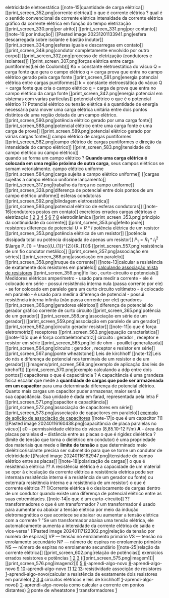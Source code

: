 eletricidade
	eletroestática
		[[note-15|quantidade de carga elétrica]]
		[[print_screen_352.png|corrente elétrica]]
			 o que é corrente elétrica ?
			 qual é o sentido convencional da corrente elétrica
			 intensidade da corrente elétrica
			 gráfico da corrente elétrica em função do tempo
		eletrização
			 [[print_screen_330.png|por atrito]]
			 [[print_screen_331.png|por contanto]]
			 [[note-16|por indução]]
				 [[Pasted image 20231201133941.png|esfera descarregada sobre isolante e bastão indutor]]
				 [[print_screen_334.png|esferas iguais e descarregas em contato]]
				 [[print_screen_349.png|condutor completamente envolvido por outro corpo]] 
		[[print_screen_332.png|processo de eletrização (condutores e isolantes)]]
		[[print_screen_307.png|forças elétrica entre carga puntiformes(Lei de Coulomb)]]
			Ko = constante eletroestática do vácuo
			Q = carga fonte que gera o campo elétrico
			q = carga prova que entra no campo elétrico gerado pela carga fonte
		[[print_screen_581.png|energia potencial elétrica entre cargas puntiformes]]
			k = constante eletroestática do vácuo
			Q = carga fonte que cria o campo elétrico
			q = carga de prova que entra no campo elétrico da carga fonte
		[[print_screen_342.png|energia potencial em sistemas com varias particulas]]
		potencial elétrico
			o que é o potencial elétrico ??
				Potencial elétrico ou tensão elétrica é a quantidade de energia necessária para mover uma carga elétrica unitária entre dois pontos distintos de uma região dotada de um campo elétrico.
			[[print_screen_590.png|potência elétrico gerado por uma carga fonte]]
			[[print_screen_588.png|potencial elétrico entre uma carga fonte e uma carga de prova]]
			[[print_screen_589.png|potencial elétrico gerado por várias cargas fontes]]
		campo elétrico de cargas puntiformes
			[[print_screen_582.png|campo elétrico de cargas puntiformes e direção da intensidade do campo elétrico]]
			[[print_screen_583.png|itensidade do campo elétrico ou campo elétrico]]		 
			quando se forma um campo elétrico ?
				**Quando uma carga elétrica é colocada em uma região próxima de outra carga**, seus campos elétricos se somam vetorialmente.
		campo elétrico uniforme
			 [[print_screen_584.png|carga sujeita a campo elétrico uniforme]]
			 [[cargas sujeitas a campo elétrico uniforme lançamento]]
			 [[print_screen_317.png|trabalho da força no campo uniforme]]
			 [[print_screen_328.png|diferença de potencial entre dois pontos de um campo elétrico uniforme]]
		esferas condutoras
			[[print_screen_592.png|blindagem eletroestática]]
			[[print_screen_593.png|potencial elétrico de esferas condutoras]]
			[[note-16|condutores postos em contato]]
		exercícios errados
			cargas elétricas e eletrização
				[1](https://www.qconcursos.com/questoes-militares/questoes/8d05dce4-f3)
				[2](https://www.qconcursos.com/questoes-militares/questoes/2145673f-4d)
				[3](https://www.qconcursos.com/questoes-militares/questoes/d71656aa-4b)
				[4](https://www.qconcursos.com/questoes-militares/questoes/581fa485-4b)
				[5](https://www.qconcursos.com/questoes-militares/questoes/d71656aa-4b)
				[6](https://www.qconcursos.com/questoes-militares/questoes/67f99ee5-86)
				[7](https://www.qconcursos.com/questoes-militares/questoes/dfca957b-55)
				[8](https://www.qconcursos.com/questoes-militares/questoes/a25025e6-55)
	eletrodinâmica
		[[print_screen_353.png|principio da continuidade da corrente]]
		[[print_screen_353.png|efeito joule]]
		resistores
			diferença de potencial
				 $U=R*I$
			potência elétrica de um resistor
				[[print_screen_353.png|potência elétrica de um resistor]]
				[[potência dissipada total ou potência dissipada de apenas um resistor]]
					$P_{1}= R_{1}*{I_{1}} ^{2}$ 
				    $\large P_{1} = \frac{{U_{1}}^{2}}{R_{1}}$
			[[print_screen_557.png|resistência de um fio condutor metálico]]
			[[print_screen_357.png|associação em séries]]
			[[print_screen_368.png|associação em paralelo]]
				 [[print_screen_358.png|truque da corrente]]
				 [[note-13|calcular a resistência de exatamente dois resistores em paralelo]]
			[calculando associação mista de resistores](http://www.brawnexercicios.com.br/2015/12/exercicio-resolvido-resistencia-equivalente-circuito-2.html)
			[[print_screen_359.png|fio liso , curto-circuito e potenciais]]
			Medidores elétricos
				 amperímetro
					 - usado para medir a corrente
					 - ele é colocado em série
					 - possui resistência interna nula (passa corrente por ele)
					 - se for colocado em paralelo gera um curto circuito
				 voltímetro
					 - é colocado em paralelo 
					 - é usado para medir a diferença de potencial
					 - possui resistência interna infinita (não passa corrente por ele) 
		geradores
			 [[print_screen_366.png|geradores elétricos]]
				 diferença de potencial do gerador
				 gráfico
				 corrente de curto circuito
			 [[print_screen_365.png|potência de um gerador]]
			 [[print_screen_558.png|associação em série de um gerador]]
			 [[print_screen_559.png|associação em paralelo de um gerador]]
			 [[print_screen_562.png|circuito gerador resistor]]
			 [[note-11|o que é força eletromotriz]]
		receptores
			 [[print_screen_563.png|equação característica]]
			 [[note-10|o que é força contraeletromotriz]]
		circuito : gerador , receptor e resistor em série
			 [[print_screen_565.png|lei de ohm - pouillet generalizada]]
			 [[print_screen_564.png|circuito : gerador , receptor e resistor em série]]
			[[print_screen_567.png|ponte wheatstone]]
		Leis de kirchhoff
			[[note-12|Leis do nós e diferença de potencial nos terminais de um resistor e de um gerador]]
			[[imagens/print_screen_569.png|exemplo de aplicação das leis de kirchoff]]
			[[print_screen_570.png|exemplo calculando a ddp entre dois pontos]]
		capacitores
			 o que é capacitância ?
				 A capacitância é uma grandeza física escalar que mede a **quantidade de cargas que pode ser armazenada em um capacitor** para uma determinada diferença de potencial elétrico. Quanto mais cargas um capacitor puder armazenar, maior será a sua capacitância. Sua unidade é dada em farad, representada pela letra F
			 [[print_screen_571.png|capacitor e capacitância]]
			 [[print_screen_572.png|associação de capacitores em série]]
			 [[print_screen_573.png|associação de capacitores em paralelo]]
			 [exemplo de aplição de associação de capacitores](https://www.youtube.com/watch?v=b1hz1FxEHtE)
			 [[note-17|o que é um capacitor ?]]
			[[Pasted image 20240116160438.png|capacitância de placa paralelas no vácuo]]
				 ε0 – permissividade elétrica do vácuo (8,85.10-12 F/m)
				**A** – área das placas paralelas
				**d** – distância entre as placas
			o que é rigidez dielétrica ?
				 (limite de tensão que torna o dielétrico em condutor)
				é uma propriedade dos materiais que mede o **limite** **de** **tensão** a que determinado meio dielétrico/isolante precisa ser submetido para que se torne um condutor de eletricidade
			[[Pasted image 20240116162947.png|itensidade do campo elétrico entre as placas]]
			[[note-18|polarização de cargas]]
		o que é resistência elétrica ??
				 A resistência elétrica é a capacidade de um material se opor à circulação da corrente elétrica 
				 a resistência eletrica pode ser interna(a resistência interna é a resistência de um gerador ou fonte) ou externa(a resistência interna e a resistência de um resistor)
		o que é corrente elétrica ??
			1)Corrente elétrica é o deslocamento de cargas dentro de um condutor quando existe uma diferença de potencial elétrico entre as suas extremidades.
	    [[note-14|o que é um curto-circuito]] ??
		transformadores
		    o que é um transformador ?
				um transformador é usado para aumentar ou abaixar a tensão elétrica por meio da indução eletromagnética
			o que acontece se abaixar ou aumentar a tensão elétrica com a corrente ?
				 "Se um transformador abaixa uma tensão elétrica, ele automaticamente aumenta a intensidade da corrente elétrica de saída e vice-versa"
			[[Pasted image 20240117122302.png|relação da tensão por numero de espiras]]
				VP — tensão no enrolamento primário
				VS — tensão no enrolamento secundário
				NP — número de espiras no enrolamento primário
				NS — número de espiras no enrolamento secundário
			[[note-25|relação da corrente elétrica]]
			[[print_screen_602.png|relação de potências]]
		exercícios errados
			resistores e potências
				[1](https://www.qconcursos.com/questoes-militares/questoes/a7798860-6b)
				[2](https://www.qconcursos.com/questoes-militares/questoes/b1ecf03f-01)
				[3](https://www.qconcursos.com/questoes-militares/questoes/465ed90d-49) ([[print_screen_575.png|imagem1]]|[[print_screen_576.png|imagem2]])
				[5](https://www.qconcursos.com/questoes-militares/questoes/4640622e-49)
				[6](https://www.qconcursos.com/questoes-militares/questoes/8d3e1417-f3)-aprendi-algo-novo
				[8](https://www.qconcursos.com/questoes-militares/questoes/263a23ae-4e)-aprendi-algo-novo
				[9](https://www.qconcursos.com/questoes-militares/questoes/d7249a98-4b)
				[10](https://www.qconcursos.com/questoes-militares/questoes/d6fc612e-4b)-aprendi-algo-novo
				[11](https://www.qconcursos.com/questoes-militares/questoes/fd67496b-f8)
				[12](https://www.qconcursos.com/questoes-militares/questoes/a23ed393-55)
				[13](https://www.qconcursos.com/questoes-militares/questoes/4dcaec1f-42)-resistividade
			associção de resistores
				[1](https://www.qconcursos.com/questoes-militares/questoes/a7816122-6b)-aprendi-algo-novo(calcular a resistência de exatamente dois resistores em paralelo)
				[2](https://www.qconcursos.com/questoes-militares/questoes/cef03352-0d)
				[3](https://www.qconcursos.com/questoes-militares/questoes/a24b4e0c-55)
				[4](https://www.qconcursos.com/questoes-militares/questoes/19a794ab-45)
			circuitos elétricos e leis de kirchhoff
				[1](https://www.qconcursos.com/questoes-militares/questoes/dfd2dc22-55)-aprendi-algo-novo()
				[2](https://www.qconcursos.com/questoes-militares/questoes/a6459b3e-55)-aprendi-algo-novo(a como calcular a corrente em pontos distantes)
				[3](https://www.qconcursos.com/questoes-militares/questoes/fbdcde7b-a0)
			ponte de wheatstone
				[1](https://www.qconcursos.com/questoes-militares/questoes/9d3a0063-50)
			transformadores	
				[1](https://www.qconcursos.com/questoes-militares/questoes/d733cbaf-4b)


